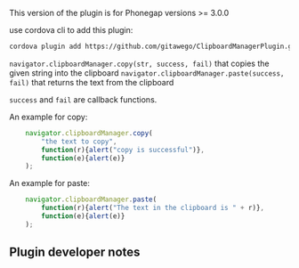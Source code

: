 This version of the plugin is for Phonegap versions >= 3.0.0

use cordova cli to add this plugin:
```bash
cordova plugin add https://github.com/gitawego/ClipboardManagerPlugin.git
```

`navigator.clipboardManager.copy(str, success, fail)` that copies the given string into the clipboard
`navigator.clipboardManager.paste(success, fail)` that returns the text from the clipboard

`success` and `fail` are callback functions. 

An example for copy:
```js
	navigator.clipboardManager.copy(
		"the text to copy",
		function(r){alert("copy is successful")},
		function(e){alert(e)}
	);
```

An example for paste:
```js
	navigator.clipboardManager.paste(
		function(r){alert("The text in the clipboard is " + r)},
		function(e){alert(e)}
	);
```

## Plugin developer notes ##
